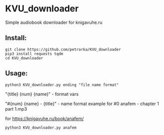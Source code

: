 # KVU_downloader
Simple audiobook downloader for knigavuhe.ru

## Install:
```
git clone https://github.com/petrarka/KVU_downloader
pip3 install requests tqdm
cd KVU_downloader
```

## Usage:
```
python3 KVU_downloader.py ending "file name format"
```
"{title} {num} {name}"  - format vars

"#{num} {name} - {title}" - name format example for #0 anafem - chapter 1 part 1.mp3

for https://knigavuhe.ru/book/anafem/
```
python3 KVU_downloader.py anafem
```

